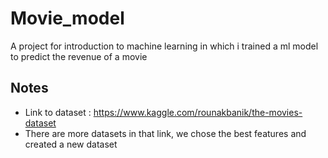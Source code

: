 # Movie_model
A project for introduction to machine learning in which i trained a ml model to predict the revenue of a movie

## Notes 
- Link to dataset : https://www.kaggle.com/rounakbanik/the-movies-dataset
- There are more datasets in that link, we chose the best features and created a new dataset
